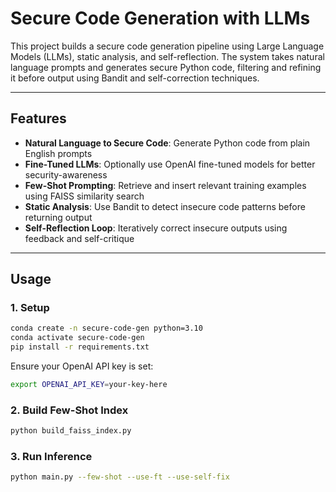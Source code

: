 # Secure Code Generation with LLMs

This project builds a secure code generation pipeline using Large Language Models (LLMs), static analysis, and self-reflection. The system takes natural language prompts and generates secure Python code, filtering and refining it before output using Bandit and self-correction techniques.

---

## Features

- **Natural Language to Secure Code**: Generate Python code from plain English prompts
- **Fine-Tuned LLMs**: Optionally use OpenAI fine-tuned models for better security-awareness
- **Few-Shot Prompting**: Retrieve and insert relevant training examples using FAISS similarity search
- **Static Analysis**: Use Bandit to detect insecure code patterns before returning output
- **Self-Reflection Loop**: Iteratively correct insecure outputs using feedback and self-critique

---

## Usage

### 1. Setup

```bash
conda create -n secure-code-gen python=3.10
conda activate secure-code-gen
pip install -r requirements.txt
```

Ensure your OpenAI API key is set:
```bash
export OPENAI_API_KEY=your-key-here
```

### 2. Build Few-Shot Index
```bash
python build_faiss_index.py
```

### 3. Run Inference
```bash
python main.py --few-shot --use-ft --use-self-fix
```
